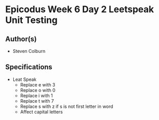 # Epicodus Week 6 Day 2 Leetspeak Unit Testing

## Author(s)

  * Steven Colburn

## Specifications

  * Leat Speak
    * Replace e with 3
    * Replace o with 0
    * Replace i with 1
    * Replace t with 7
    * Replace s with z if s is not first letter in word
    * Affect capital letters

